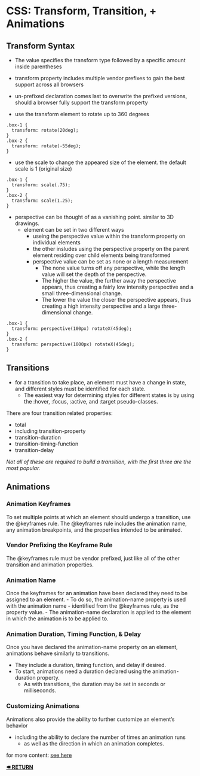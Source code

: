 # CSS: Transform, Transition, + Animations

## Transform Syntax
- The value specifies the transform type followed by a specific amount inside parentheses
-  transform property includes multiple vendor prefixes to gain the best support across all browsers
- un-prefixed declaration comes last to overwrite the prefixed versions, should a browser fully support the transform property

- use the transform element to rotate up to 360 degrees 

```
.box-1 {
  transform: rotate(20deg);
}
.box-2 {
  transform: rotate(-55deg);
}
```

- use the scale to change the appeared size of the element. the default scale is 1 (original size)

```
.box-1 {
  transform: scale(.75);
}
.box-2 {
  transform: scale(1.25);
}
``` 

- perspective can be thought of as a vanishing point. similar to 3D drawings.
    - element can be set in two different ways
        - useing the perspective value within the transform property on individual elements
        - the other insludes using the perspective property on the parent element residing over child elements being transformed
        - perspective value can be set as none or a length measurement
            - The none value turns off any perspective, while the length value will set the depth of the perspective. 
            - The higher the value, the further away the perspective appears, thus creating a fairly low intensity perspective and a small three-dimensional change. 
            - The lower the value the closer the perspective appears, thus creating a high intensity perspective and a large three-dimensional change.

```
.box-1 {
  transform: perspective(100px) rotateX(45deg);
}
.box-2 {
  transform: perspective(1000px) rotateX(45deg);
}
```

## Transitions

-  for a transition to take place, an element must have a change in state, and different styles must be identified for each state. 
    - The easiest way for determining styles for different states is by using the :hover, :focus, :active, and :target pseudo-classes.

There are four transition related properties:
- total
- including transition-property
- transition-duration
- transition-timing-function
- transition-delay

*Not all of these are required to build a transition, with the first three are the most popular.*

## Animations

### Animation Keyframes
To set multiple points at which an element should undergo a transition, use the @keyframes rule. The @keyframes rule includes the animation name, any animation breakpoints, and the properties intended to be animated.

### Vendor Prefixing the Keyframe Rule
The @keyframes rule must be vendor prefixed, just like all of the other transition and animation properties. 

### Animation Name
Once the keyframes for an animation have been declared they need to be assigned to an element. 
    - To do so, the animation-name property is used with the animation name
        - identified from the @keyframes rule, as the property value. 
    - The animation-name declaration is applied to the element in which the animation is to be applied to.

### Animation Duration, Timing Function, & Delay
Once you have declared the animation-name property on an element, animations behave similarly to transitions. 
- They include a duration, timing function, and delay if desired. 
- To start, animations need a duration declared using the animation-duration property.
    - As with transitions, the duration may be set in seconds or milliseconds.

### Customizing Animations
Animations also provide the ability to further customize an element’s behavior 
- including the ability to declare the number of times an animation runs
    - as well as the direction in which an animation completes.

for more content: [see here](https://learn.shayhowe.com/advanced-html-css/css-transforms/)


**[🠴 RETURN](README.md)**